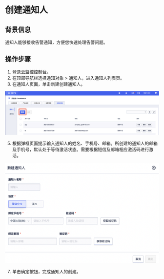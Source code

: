 # 创建通知人

## 背景信息
通知人能够接收告警通知，方便您快速处理告警问题。

## 操作步骤
1. 登录云监控控制台。
2. 在顶部导航栏选择通知对象  > 通知人，进入通知人列表页。
3. 在通知人页面，单击新建创建通知人。

![Image text](https://github.com/UCloudDoc-Team/cloudwatch/blob/master/images/%E5%88%9B%E5%BB%BA%E9%80%9A%E7%9F%A5%E4%BA%BA1.png)

5. 根据弹框页面提示输入通知人的姓名、手机号、邮箱。所创建的通知人的邮箱及手机号，默认处于等待激活状态。需要根据短信及邮箱相应激活码进行激活。

![Image text](https://github.com/UCloudDoc-Team/cloudwatch/blob/master/images/%E5%88%9B%E5%BB%BA%E9%80%9A%E7%9F%A5%E4%BA%BA2.png)

7. 单击确定按钮，完成通知人的创建。

